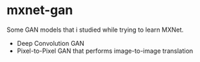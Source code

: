 # mxnet-gan

Some GAN models that i studied while trying to learn MXNet.

* Deep Convolution GAN
* Pixel-to-Pixel GAN that performs image-to-image translation





